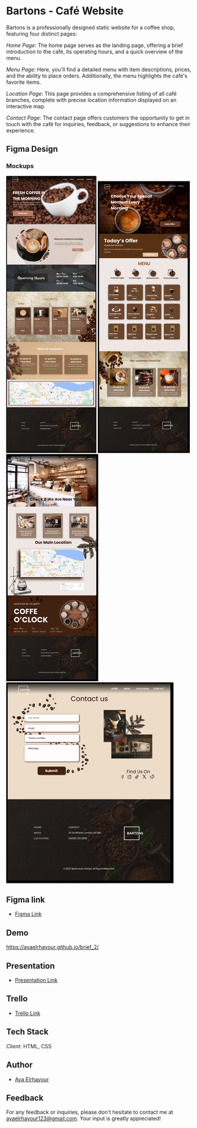 # Bartons - Café Website

Bartons is a professionally designed static website for a coffee shop, featuring four distinct pages:

*Home Page*: The home page serves as the landing page, offering a brief introduction to the café, its operating hours, and a quick overview of the menu.

*Menu Page*: Here, you'll find a detailed menu with item descriptions, prices, and the ability to place orders. Additionally, the menu highlights the café's favorite items.

*Location Page*: This page provides a comprehensive listing of all café branches, complete with precise location information displayed on an interactive map.

*Contact Page*: The contact page offers customers the opportunity to get in touch with the café for inquiries, feedback, or suggestions to enhance their experience.

## Figma Design

### Mockups
![Home page](./img/frame1.PNG)  ![Menu page](./img/frame2.PNG)  ![Location page](./img/frame3.PNG)  ![Contact page](./img/frame4.PNG)

## Figma link 
- [Figma Link](https://www.figma.com/file/cF7aZ2O1Qfkvif8XRqEt8j/O'coffee?type=design&node-id=140%3A70&mode=design&t=lJmOMSuwMDy0AeDh-1)

## Demo

https://ayaelrhayour.github.io/brief_2/

## Presentation

- [Presentation Link](https://www.canva.com/design/DAFxKX-_o5g/Rhx6IlwatamHAqCl9CqWzA/edit?utm_content=DAFxKX-_o5g&utm_campaign=designshare&utm_medium=link2&utm_source=sharebutton)
## Trello

- [Trello Link](https://trello.com/b/H3ttqDNq/bartone-brief2)

## Tech Stack

*Client:* HTML, CSS

## Author

- [Aya Elrhayour](https://github.com/AyaElrhayour)

## Feedback

For any feedback or inquiries, please don't hesitate to contact me at ayaelrhayour123@gmail.com. Your input is greatly appreciated!